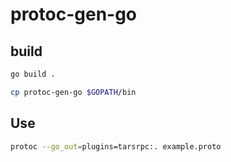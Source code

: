 # protoc-gen-go


## build
```bash
go build .

cp protoc-gen-go $GOPATH/bin
```

## Use

```bash
protoc --go_out=plugins=tarsrpc:. example.proto
```